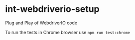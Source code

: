 # int-webdriverio-setup

Plug and Play of WebdriverIO code

To run the tests in 
Chrome browser use `npm run test:chrome`  
